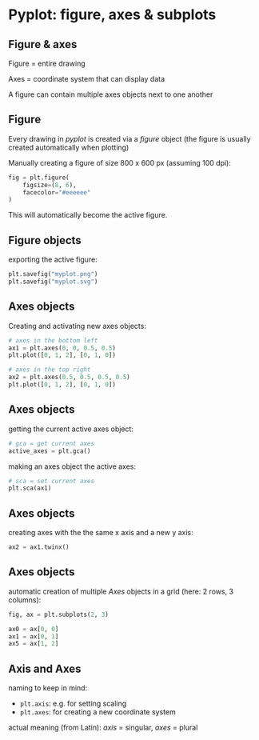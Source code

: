 # Pyplot: figure, axes & subplots

## Figure & axes

Figure = entire drawing

Axes = coordinate system that can display data

A figure can contain multiple axes objects next to one another

## Figure

Every drawing in _pyplot_ is created via a _figure_ object (the figure is usually created automatically when plotting)

Manually creating a figure of size 800 x 600 px (assuming 100 dpi):

```py
fig = plt.figure(
    figsize=(8, 6),
    facecolor="#eeeeee"
)
```

This will automatically become the active figure.

## Figure objects

exporting the active figure:

```py
plt.savefig("myplot.png")
plt.savefig("myplot.svg")
```

## Axes objects

Creating and activating new axes objects:

```py
# axes in the bottom left
ax1 = plt.axes(0, 0, 0.5, 0.5)
plt.plot([0, 1, 2], [0, 1, 0])

# axes in the top right
ax2 = plt.axes(0.5, 0.5, 0.5, 0.5)
plt.plot([0, 1, 2], [0, 1, 0])
```

## Axes objects

getting the current active axes object:

```py
# gca = get current axes
active_axes = plt.gca()
```

making an axes object the active axes:

```py
# sca = set current axes
plt.sca(ax1)
```

## Axes objects

creating axes with the the same x axis and a new y axis:

```py
ax2 = ax1.twinx()
```

## Axes objects

automatic creation of multiple _Axes_ objects in a grid (here: 2 rows, 3 columns):

```py
fig, ax = plt.subplots(2, 3)

ax0 = ax[0, 0]
ax1 = ax[0, 1]
ax5 = ax[1, 2]
```

## Axis and Axes

naming to keep in mind:

- `plt.axis`: e.g. for setting scaling
- `plt.axes`: for creating a new coordinate system

actual meaning (from Latin): _axis_ = singular, _axes_ = plural
